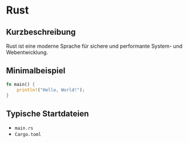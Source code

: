 # Rust

## Kurzbeschreibung
Rust ist eine moderne Sprache für sichere und performante System- und Webentwicklung.

## Minimalbeispiel
```rust
fn main() {
    println!("Hello, World!");
}
```

## Typische Startdateien
- `main.rs`
- `Cargo.toml`